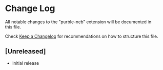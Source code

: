 # Change Log

All notable changes to the "purble-neb" extension will be documented in this file.

Check [Keep a Changelog](http://keepachangelog.com/) for recommendations on how to structure this file.

## [Unreleased]

- Initial release
